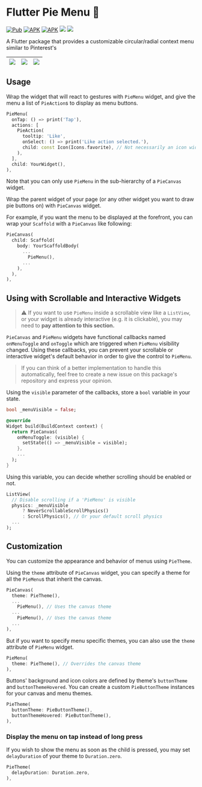 <!--
This README describes the package. If you publish this package to pub.dev,
this README's contents appear on the landing page for your package.

For information about how to write a good package README, see the guide for
[writing package pages](https://dart.dev/guides/libraries/writing-package-pages).

For general information about developing packages, see the Dart guide for
[creating packages](https://dart.dev/guides/libraries/create-library-packages)
and the Flutter guide for
[developing packages and plugins](https://flutter.dev/developing-packages).
-->

# Flutter Pie Menu 🥧

[![Pub](https://img.shields.io/pub/v/pie_menu.svg?style=popout)](https://pub.dartlang.org/packages/pie_menu)
[![APK](https://img.shields.io/badge/APK-Demo-brightgreen.svg)](https://github.com/rasitayaz/flutter-pie-menu/raw/master/example/demo.apk)
[![APK](https://img.shields.io/badge/EXE-Windows&nbsp;Demo-blueviolet)](https://github.com/rasitayaz/flutter-pie-menu/raw/master/example/demo-windows.zip)
[![](https://img.shields.io/badge/github-rasitayaz-red)](https://github.com/rasitayaz)
[![](https://img.shields.io/badge/buy&nbsp;me&nbsp;a&nbsp;coffee-donate-blue)](https://www.buymeacoffee.com/RasitAyaz)

A Flutter package that provides a customizable circular/radial context menu similar to Pinterest's

|![](https://raw.githubusercontent.com/rasitayaz/flutter-pie-menu/master/showcase/screenshot-1.jpg)|![](https://raw.githubusercontent.com/rasitayaz/flutter-pie-menu/master/showcase/example-1.gif)|![](https://raw.githubusercontent.com/rasitayaz/flutter-pie-menu/master/showcase/example-2.gif)|
|:-:|:-:|:-:|

## Usage

Wrap the widget that will react to gestures with `PieMenu` widget, and give the menu a list of `PieAction`s to display as menu buttons.

```dart
PieMenu(
  onTap: () => print('Tap'),
  actions: [
    PieAction(
      tooltip: 'Like',
      onSelect: () => print('Like action selected.'),
      child: const Icon(Icons.favorite), // Not necessarily an icon widget
    ),
  ],
  child: YourWidget(),
),
```

Note that you can only use `PieMenu` in the sub-hierarchy of a `PieCanvas` widget.

Wrap the parent widget of your page (or any other widget you want to draw pie buttons on) with `PieCanvas` widget.

For example, if you want the menu to be displayed at the forefront, you can wrap your `Scaffold` with a `PieCanvas` like following:

```dart
PieCanvas(
  child: Scaffold(
    body: YourScaffoldBody(
      ...
        PieMenu(),
      ...
    ),
  ),
),
```

## Using with Scrollable and Interactive Widgets

> ⚠️ If you want to use `PieMenu` inside a scrollable view like a `ListView`, or your widget is already interactive (e.g. it is clickable), you may need to **pay attention to this section.**

`PieCanvas` and `PieMenu` widgets have functional callbacks named `onMenuToggle` and `onToggle` which are triggered when `PieMenu` visibility changed. Using these callbacks, you can prevent your scrollable or interactive widget's default behavior in order to give the control to `PieMenu`.

> If you can think of a better implementation to handle this automatically, feel free to create a new issue on this package's repository and express your opinion.

Using the `visible` parameter of the callbacks, store a `bool` variable in your state.

```dart
bool _menuVisible = false;

@override
Widget build(BuildContext context) {
  return PieCanvas(
    onMenuToggle: (visible) {
      setState(() => _menuVisible = visible);
    },
    ...
  );
}
```

Using this variable, you can decide whether scrolling should be enabled or not.


```dart
ListView(
  // Disable scrolling if a 'PieMenu' is visible
  physics: _menuVisible
      ? NeverScrollableScrollPhysics()
      : ScrollPhysics(), // Or your default scroll physics
  ...
);
```

## Customization

You can customize the appearance and behavior of menus using `PieTheme`.

Using the `theme` attribute of `PieCanvas` widget, you can specify a theme for all the `PieMenu`s that inherit the canvas.

```dart
PieCanvas(
  theme: PieTheme(),
  ...
    PieMenu(), // Uses the canvas theme
  ...
    PieMenu(), // Uses the canvas theme
  ...
),
```

But if you want to specify menu specific themes, you can also use the `theme` attribute of `PieMenu` widget.

```dart
PieMenu(
  theme: PieTheme(), // Overrides the canvas theme
),
```

Buttons' background and icon colors are defined by theme's `buttonTheme` and `buttonThemeHovered`. You can create a custom `PieButtonTheme` instances for your canvas and menu themes.

```dart
PieTheme(
  buttonTheme: PieButtonTheme(),
  buttonThemeHovered: PieButtonTheme(),
),
```

### Display the menu on tap instead of long press

If you wish to show the menu as soon as the child is pressed, you may set `delayDuration` of your theme to `Duration.zero`.

```dart
PieTheme(
  delayDuration: Duration.zero,
),
```